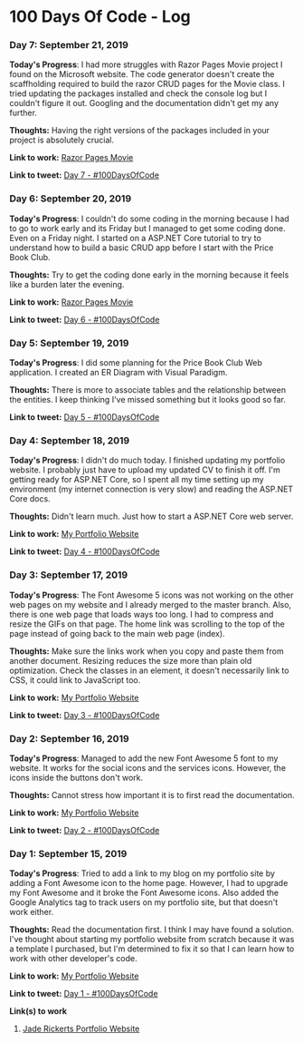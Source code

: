 # 100 Days Of Code - Log


### Day 7: September 21, 2019

**Today's Progress**: I had more struggles with Razor Pages Movie project I found on the Microsoft website. The code generator doesn't create the scaffholding required to build the razor CRUD pages for the Movie class. I tried updating the packages installed and check the console log but I couldn't figure it out. Googling and the documentation didn't get my any further. 

**Thoughts:** Having the right versions of the packages included in your project is absolutely crucial. 

**Link to work:** [Razor Pages Movie](https://github.com/Lakendary/RazorPagesMovie)

**Link to tweet:** [Day 7 - #100DaysOfCode](https://twitter.com/lkn_ant/status/1175474636982816768?s=20)

### Day 6: September 20, 2019

**Today's Progress**: I couldn't do some coding in the morning because I had to go to work early and its Friday but I managed to get some coding done. Even on a Friday night. I started on a ASP.NET Core tutorial to try to understand how to build a basic CRUD app before I start with the Price Book Club. 

**Thoughts:** Try to get the coding done early in the morning because it feels like a burden later the evening. 

**Link to work:** [Razor Pages Movie](https://github.com/Lakendary/RazorPagesMovie)

**Link to tweet:** [Day 6 - #100DaysOfCode](https://twitter.com/lkn_ant/status/1175157867416080384?s=20)

### Day 5: September 19, 2019

**Today's Progress**: I did some planning for the Price Book Club Web application. I created an ER Diagram with Visual Paradigm.

**Thoughts:** There is more to associate tables and the relationship between the entities. I keep thinking I've missed something but it looks good so far. 

**Link to tweet:** [Day 5 - #100DaysOfCode](https://twitter.com/lkn_ant/status/1174784393711407105?s=20)


### Day 4: September 18, 2019

**Today's Progress**: I didn't do much today. I finished updating my portfolio website. I probably just have to upload my updated CV to finish it off. I'm getting ready for ASP.NET Core, so I spent all my time setting up my environment (my internet connection is very slow) and reading the ASP.NET Core docs.

**Thoughts:** Didn't learn much. Just how to start a ASP.NET Core web server. 

**Link to work:** [My Portfolio Website](https://jaderickerts.com)

**Link to tweet:** [Day 4 - #100DaysOfCode](https://twitter.com/lkn_ant/status/1174295508132749312?s=20)

### Day 3: September 17, 2019

**Today's Progress**: The Font Awesome 5 icons was not working on the other web pages on my website and I already merged to the master branch. Also, there is one web page that loads ways too long. I had to compress and resize the GIFs on that page. The home link was scrolling to the top of the page instead of going back to the main web page (index). 

**Thoughts:** Make sure the links work when you copy and paste them from another document. Resizing reduces the size more than plain old optimization. Check the classes in an element, it doesn't necessarily link to CSS, it could link to JavaScript too. 

**Link to work:** [My Portfolio Website](https://jaderickerts.com)

**Link to tweet:** [Day 3 - #100DaysOfCode](https://twitter.com/lkn_ant/status/1173893753205075968?s=20)

### Day 2: September 16, 2019

**Today's Progress**: Managed to add the new Font Awesome 5 font to my website. It works for the social icons and the services icons. However, the icons inside the buttons don't work. 

**Thoughts:** Cannot stress how important it is to first read the documentation. 

**Link to work:** [My Portfolio Website](https://jaderickerts.com)

**Link to tweet:** [Day 2 - #100DaysOfCode](https://twitter.com/lkn_ant/status/1173583313593917440?s=20)

### Day 1: September 15, 2019

**Today's Progress**: Tried to add a link to my blog on my portfolio site by adding a Font Awesome icon to the home page. However, I had to upgrade my Font Awesome and it broke the Font Awesome icons. Also added the Google Analytics tag to track users on my portfolio site, but that doesn't work either.

**Thoughts:** Read the documentation first. I think I may have found a solution. I've thought about starting my portfolio website from scratch because it was a template I purchased, but I'm determined to fix it so that I can learn how to work with other developer's code.

**Link to work:** [My Portfolio Website](https://jaderickerts.com)

**Link to tweet:** [Day 1 - #100DaysOfCode](https://twitter.com/lkn_ant/status/1173259242456911872?s=20)

**Link(s) to work**
1. [Jade Rickerts Portfolio Website](https://github.com/Lakendary/jaderickerts.com)
